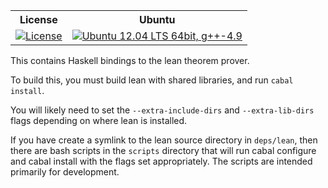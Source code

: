 <table>
  <tr>
    <th>License</th><th>Ubuntu</th>
  </tr>
  <tr>
    <td><a href="LICENSE"><img src="https://img.shields.io/badge/license-APACHE_2-green.svg?dummy" title="License"/></a></td>
    <td><a href="https://travis-ci.org/GaloisInc/lean-haskell-bindings"><img src="https://travis-ci.org/GaloisInc/lean-haskell-bindings.svg?branch=master" title="Ubuntu 12.04 LTS 64bit, g++-4.9"/></a></td>
  </tr>
</table>

This contains Haskell bindings to the lean theorem prover.

To build this, you must build lean with shared libraries, and run `cabal install`.

You will likely need to set the `--extra-include-dirs` and `--extra-lib-dirs` flags depending
on where lean is installed.

If you have create a symlink to the lean source directory in `deps/lean`, then there are
bash scripts in the `scripts` directory that will run cabal configure and cabal install
with the flags set appropriately.  The scripts are intended primarily for development.
